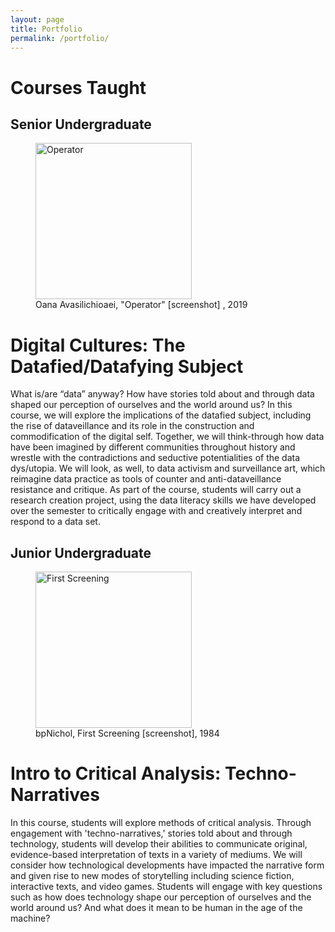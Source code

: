```yaml
---
layout: page
title: Portfolio
permalink: /portfolio/
---
```


# Courses Taught

## Senior Undergraduate

<figure>
<img src="../assets/img/operator.png" alt="Operator" height="250"/>
<figcaption>Oana Avasilichioaei, "Operator" [screenshot] , 2019</figcaption>
</figure>


# Digital Cultures: The Datafied/Datafying Subject

What is/are “data” anyway? How have stories told about and through data shaped our perception of ourselves and the world around us? In this course, we will explore the implications of the datafied subject, including the rise of dataveillance and its role in the construction and commodification of the digital self. Together, we will think-through how data have been imagined by different communities throughout history and wrestle with the contradictions and seductive potentialities of the data dys/utopia. We will look, as well, to data activism and surveillance art, which reimagine data practice as tools of counter and anti-dataveillance resistance and critique. As part of the course, students will carry out a research creation project, using the data literacy skills we have developed over the semester to critically engage with and creatively interpret and respond to a data set.

## Junior Undergraduate

<figure>
<img src="../assets/img/first-screening.png" alt="First Screening" height="250"/>
<figcaption>bpNichol, First Screening [screenshot], 1984</figcaption>
</figure>

# Intro to Critical Analysis: Techno-Narratives

In this course, students will explore methods of critical analysis. Through engagement with 'techno-narratives,' stories told about and through technology, students will develop their abilities to communicate original, evidence-based interpretation of texts in a variety of mediums. We will consider how technological developments have impacted the narrative form and given rise to new modes of storytelling including science fiction, interactive texts, and video games. Students will engage with key questions such as how does technology shape our perception of ourselves and the world around us? And what does it mean to be human in the age of the machine?
